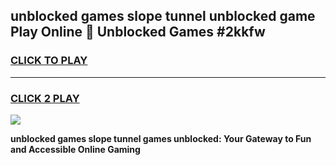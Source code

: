 
## unblocked games slope tunnel unblocked game Play Online 👋 Unblocked Games #2kkfw
<h3>
<a href="https://premium.freeplayer.one?title=unblocked_games_slope_tunnel&ref=21F">CLICK TO PLAY</a></h3>
<hr>

<h3>
<a href="https://premium.freeplayer.one?title=unblocked_games_slope_tunnel&ref=21F">CLICK 2 PLAY</a>
  
</h3>

<a href="https://premium.freeplayer.one?title=unblocked_games_slope_tunnel&ref=21F/"><img src="https://clearcache.store/games.png"></a>


**unblocked games slope tunnel games unblocked: Your Gateway to Fun and Accessible Online Gaming**
